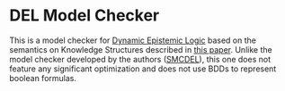 # DEL Model Checker

This is a model checker for [Dynamic Epistemic Logic](https://plato.stanford.edu/ENTRIES/dynamic-epistemic/index.html) based on the semantics on Knowledge Structures described in [this paper](https://www.semanticscholar.org/paper/Symbolic-model-checking-for-Dynamic-Epistemic-Logic-Benthem-Eijck/21f9cb1f70b7e0aa6f1c7f7098d351fc2fdcad05). Unlike the model checker developed by the authors ([SMCDEL](https://github.com/jrclogic/SMCDEL)), this one does not feature any significant optimization and does not use BDDs to represent boolean formulas.